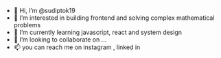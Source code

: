 - 👋 Hi, I’m @sudiptok19
- 👀 I’m interested in building frontend and solving complex mathematical problems 
- 🌱 I’m currently learning javascript, react and system design
- 💞️ I’m looking to collaborate on ...
- 📫 you can reach me on instagram , linked in
<!---
sudiptok19/sudiptok19 is a ✨ special ✨ repository because its `README.md` (this file) appears on your GitHub profile.
You can click the Preview link to take a look at your changes.
--->
